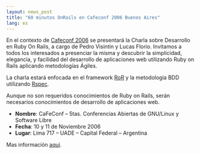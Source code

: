 ```yaml
---
layout: news_post
title: "60 minutos OnRails en Cafeconf 2006 Buenos Aires"
lang: es
---
```


En el contexto de [Cafeconf 2006][1] se presentará la Charla sobre
Desarrollo en Ruby On Rails, a cargo de Pedro Visintin y Lucas Florio.
Invitamos a todos los interesados a presenciar la misma y descubrir la
simplicidad, elegancia, y facilidad del desarrollo de aplicaciones web
utilizando Ruby on Rails aplicando metodologías Ágiles.

La charla estará enfocada en el framework [RoR][2] y la metodología BDD
utilizando [Rspec][3].

Aunque no son requeridos conocimientos de Ruby on Rails, serán
necesarios conocimientos de desarrollo de aplicaciones web.

* **Nombre**\: CaFeConf – 5tas. Conferencias Abiertas de GNU/Linux y
  Software Libre
* **Fecha**\: 10 y 11 de Noviembre 2006
* **Lugar**\: Lima 717 – UADE – Capital Federal – Argentina

Mas información [aquí][4].



[1]: http://www.cafeconf.org/modules/edito/content.php?id=1 
[2]: http://www.rubyonrails.org 
[3]: http://rspec.rubyforge.org/documentation/index.html 
[4]: http://www.cafeconf.org/modules/myconference/viewspeech.php?sid=54&amp;cid=1 

